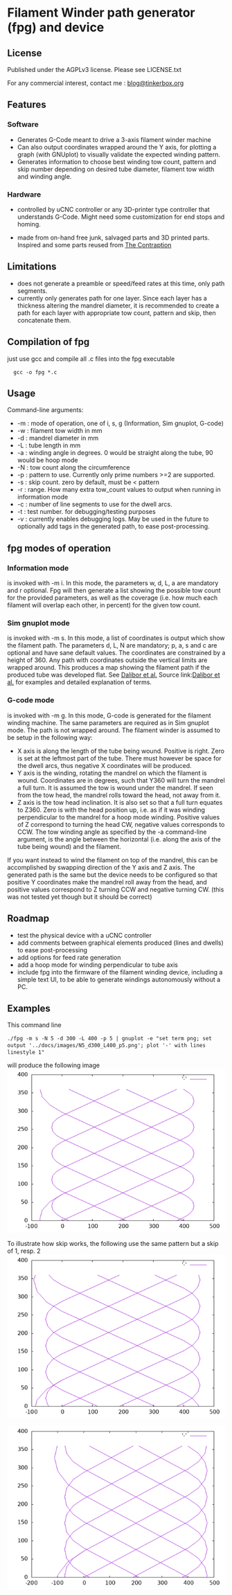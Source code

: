 # Filament Winder path generator (fpg) and device

## License
  Published under the AGPLv3 license. Please see LICENSE.txt

  For any commercial interest, contact me : blog@tinkerbox.org

## Features

 ### Software

 - Generates G-Code meant to drive a 3-axis filament winder machine
 - Can also output coordinates wrapped around the Y axis, for plotting
   a graph (with GNUplot) to visually validate the expected winding pattern.
 - Generates information to choose best winding tow count, pattern and skip number
   depending on desired tube diameter, filament tow width and winding angle.

 ### Hardware

 - controlled by uCNC controller or any 3D-printer type controller that understands G-Code.
   Might need some customization for end stops and homing.

 - made from on-hand free junk, salvaged parts and 3D printed parts. Inspired and some parts
   reused from [The Contraption](https://www.reilley.net/winder/)

## Limitations

 - does not generate a preamble or speed/feed rates at this time, only path segments.
 - currently only generates path for one layer. Since each layer has a thickness altering
   the mandrel diameter, it is recommended to create a path for each layer with appropriate
   tow count, pattern and skip, then concatenate them.

## Compilation of fpg

  just use gcc and compile all .c files into the fpg executable
```
  gcc -o fpg *.c
```

## Usage

   Command-line arguments:
   - -m : mode of operation, one of i, s, g (Information, Sim gnuplot, G-code)
   - -w : filament tow width in mm
   - -d : mandrel diameter in mm
   - -L : tube length in mm
   - -a : winding angle in degrees. 0 would be straight along the tube, 90 would be hoop mode
   - -N : tow count along the circumference
   - -p : pattern to use. Currently only prime numbers >=2 are supported.
   - -s : skip count. zero by default, must be < pattern
   - -r : range. How many extra tow_count values to output when running in information mode
   - -c : number of line segments to use for the dwell arcs.
   - -t : test number. for debugging/testing purposes
   - -v : currently enables debugging logs. May be used in the future to optionally add tags
          in the generated path, to ease post-processing.

## fpg modes of operation

 ### Information mode
  is invoked with -m i. In this mode, the parameters w, d, L, a are mandatory and r optional.
  Fpg will then generate a list showing the possible tow count for the provided parameters,
  as well as the coverage (i.e. how much each filament will overlap each other, in percent)
  for the given tow count.

 ### Sim gnuplot mode
  is invoked with -m s. In this mode, a list of coordinates is output which show the filament
  path. The parameters d, L, N are mandatory; p, a, s and c are optional and have sane
  default values.
  The coordinates are constrained by a height of 360. Any path with coordinates outside
  the vertical limits are wrapped around. This produces a map showing the filament path
  if the produced tube was developed flat. See [Dalibor et al.](docs/Dalibor_et_al.pdf) Source link:[Dalibor et al.](https://www.researchgate.net/publication/337445146_A_geometric_approach_for_filament_winding_pattern_generation_and_study_of_the_influence_of_the_slippage_coefficient)
  for examples and detailed explanation of terms.

 ### G-code mode
  is invoked with -m g. In this mode, G-code is generated for the filament winding machine.
  The same parameters are required as in Sim gnuplot mode.
  The path is not wrapped around. The filament winder is assumed to be setup in the following way:
   - X axis is along the length of the tube being wound. Positive is right. Zero is set
     at the leftmost part of the tube. There must however be space for the dwell arcs, thus
     negative X coordinates will be produced.
   - Y axis is the winding, rotating the mandrel on which the filament is wound. Coordinates
     are in degrees, such that Y360 will turn the mandrel a full turn. It is assumed the tow
     is wound under the mandrel. If seen from the tow head, the mandrel rolls toward the head,
     not away from it.
   - Z axis is the tow head inclination. It is also set so that a full turn equates to Z360.
     Zero is with the head position up, i.e. as if it was winding perpendicular to the mandrel
     for a hoop mode winding. Positive values of Z correspond to turning the head CW,
     negative values corresponds to CCW.
     The tow winding angle as specified by the -a command-line argument, is the angle between
     the horizontal (i.e. along the axis of the tube being wound) and the filament.

  If you want instead to wind the filament on top of the mandrel, this can be accomplished
  by swapping direction of the Y axis and Z axis. The generated path is the same
  but the device needs to be configured so that positive Y coordinates make the mandrel
  roll away from the head, and positive values correspond to Z turning CCW and negative
  turning CW. (this was not tested yet though but it should be correct)

## Roadmap

 - test the physical device with a uCNC controller
 - add comments between graphical elements produced (lines and dwells) to ease post-processing
 - add options for feed rate generation
 - add a hoop mode for winding perpendicular to tube axis
 - include fpg into the firmware of the filament winding device, including a simple
   text UI, to be able to generate windings autonomously without a PC.


## Examples

This command line
```
./fpg -m s -N 5 -d 300 -L 400 -p 5 | gnuplot -e "set term png; set output '../docs/images/N5_d300_L400_p5.png'; plot '-' with lines linestyle 1"
```

will produce the following image
![N5_d300_L400_p5.png](docs/images/N5_d300_L400_p5.png)

To illustrate how skip works, the following use the same pattern but a skip of 1, resp. 2
![N5_d300_L400_p5_s1.png](docs/images/N5_d300_L400_p5_s1.png)

![N5_d300_L400_p5_s2.png](docs/images/N5_d300_L400_p5_s2.png)
